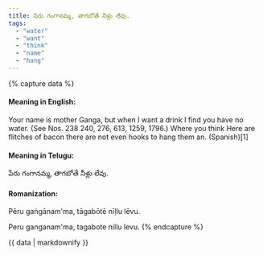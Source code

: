 ```yaml
---
title: పేరు గంగానమ్మ, తాగబోతే నీళ్లు లేవు.
tags:
  - "water"
  - "want"
  - "think"
  - "name"
  - "hang"
---
```


{% capture data %}
#### Meaning in English:
Your name is mother Ganga, but when I want a drink I find you have no water.
(See Nos. 238 240, 276, 613, 1259, 1796.)
Where you think Here are flitches of bacon there are not even hooks to hang them an. (Spanish)[1]

#### Meaning in Telugu:
పేరు గంగానమ్మ, తాగబోతే నీళ్లు లేవు.

#### Romanization:
Pēru gaṅgānam'ma, tāgabōtē nīḷlu lēvu.

Peru ganganam'ma, tagabote nillu levu.
{% endcapture %}

{{ data | markdownify }}

